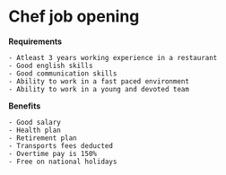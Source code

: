 # Chef job opening

**Requirements** 

    - Atleast 3 years working experience in a restaurant
    - Good english skills
    - Good communication skills
    - Ability to work in a fast paced environment
    - Ability to work in a young and devoted team

**Benefits**
    
    - Good salary
    - Health plan
    - Retirement plan
    - Transports fees deducted
    - Overtime pay is 150%
    - Free on national holidays